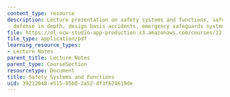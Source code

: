```yaml
---
content_type: resource
description: Lecture presentation on safety systems and functions, safety analysis,
  defense in depth, design basis accidents, emergency safeguards systems, and containment.
file: https://ol-ocw-studio-app-production.s3.amazonaws.com/courses/22-091-nuclear-reactor-safety-spring-2008/39212048e51505b02a52df3f624619de_MIT22_091S08_lec09.pdf
file_type: application/pdf
learning_resource_types:
- Lecture Notes
parent_title: Lecture Notes
parent_type: CourseSection
resourcetype: Document
title: Safety Systems and Functions
uid: 39212048-e515-05b0-2a52-df3f624619de
---
```

